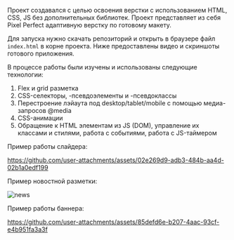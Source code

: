 Проект создавался с целью освоения верстки с использованием HTML, CSS, JS без дополнительных библиотек. Проект представляет из себя Pixel Perfect адаптивную верстку по готовому макету.  

Для запуска нужно скачать репозиторий и открыть в браузере файл `index.html` в корне проекта. Ниже предоставлены видео и скриншоты готового приложения.

В процессе работы были изучены и использованы следующие технологии:  
1) Flex и grid разметка
2) CSS-селекторы, -псевдоэлементы и -псевдоклассы
3) Перестроение лэйаута под desktop/tablet/mobile с помощью медиа-запросов @media
4) CSS-анимации
5) Обращение к HTML элементам из JS (DOM), управление их классами и стилями, работа с событиями, работа с JS-таймером

Пример работы слайдера:  

https://github.com/user-attachments/assets/02e269d9-adb3-484b-aa4d-02b1a0edf199

Пример новостной разметки:

![news](https://github.com/user-attachments/assets/3438658f-78db-46a1-887a-f632bedabc09)

Пример работы баннера:

https://github.com/user-attachments/assets/85defd6e-b207-4aac-93cf-e4b951fa3a3f

